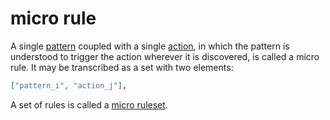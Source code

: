 micro rule
=====

A single [pattern](pattern.md) coupled with a single [action](action.md), in which the pattern is understood to trigger the action wherever it is discovered, is called a micro rule. It may be transcribed as a set with two elements: 


```json
["pattern_i", "action_j"],
```

A set of rules is called a [micro ruleset](microRuleset.md).
